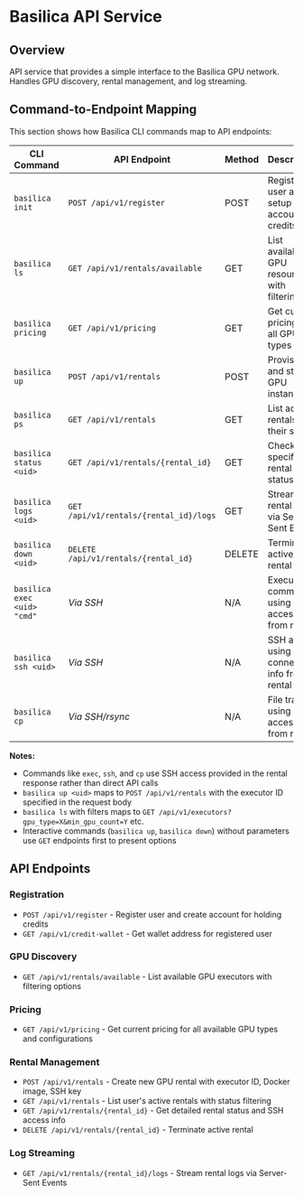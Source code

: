 # Basilica API Service

## Overview

API service that provides a simple interface to the Basilica GPU network. Handles GPU discovery, rental management, and log streaming.

## Command-to-Endpoint Mapping

This section shows how Basilica CLI commands map to API endpoints:

| CLI Command | API Endpoint | Method | Description |
|-------------|--------------|---------|-------------|
| `basilica init` | `POST /api/v1/register` | POST | Register user and setup account for credits |
| `basilica ls` | `GET /api/v1/rentals/available` | GET | List available GPU resources with filtering |
| `basilica pricing` | `GET /api/v1/pricing` | GET | Get current pricing for all GPU types |
| `basilica up` | `POST /api/v1/rentals` | POST | Provision and start GPU instances |
| `basilica ps` | `GET /api/v1/rentals` | GET | List active rentals and their status |
| `basilica status <uid>` | `GET /api/v1/rentals/{rental_id}` | GET | Check specific rental status |
| `basilica logs <uid>` | `GET /api/v1/rentals/{rental_id}/logs` | GET | Stream rental logs via Server-Sent Events |
| `basilica down <uid>` | `DELETE /api/v1/rentals/{rental_id}` | DELETE | Terminate active rental |
| `basilica exec <uid> "cmd"` | *Via SSH* | N/A | Execute commands using SSH access from rental |
| `basilica ssh <uid>` | *Via SSH* | N/A | SSH access using connection info from rental |
| `basilica cp` | *Via SSH/rsync* | N/A | File transfer using SSH access from rental |

**Notes:**
- Commands like `exec`, `ssh`, and `cp` use SSH access provided in the rental response rather than direct API calls
- `basilica up <uid>` maps to `POST /api/v1/rentals` with the executor ID specified in the request body
- `basilica ls` with filters maps to `GET /api/v1/executors?gpu_type=X&min_gpu_count=Y` etc.
- Interactive commands (`basilica up`, `basilica down`) without parameters use `GET` endpoints first to present options

## API Endpoints

### Registration
- `POST /api/v1/register` - Register user and create account for holding credits
- `GET /api/v1/credit-wallet` - Get wallet address for registered user

### GPU Discovery
- `GET /api/v1/rentals/available` - List available GPU executors with filtering options

### Pricing
- `GET /api/v1/pricing` - Get current pricing for all available GPU types and configurations

### Rental Management
- `POST /api/v1/rentals` - Create new GPU rental with executor ID, Docker image, SSH key
- `GET /api/v1/rentals` - List user's active rentals with status filtering
- `GET /api/v1/rentals/{rental_id}` - Get detailed rental status and SSH access info
- `DELETE /api/v1/rentals/{rental_id}` - Terminate active rental

### Log Streaming
- `GET /api/v1/rentals/{rental_id}/logs` - Stream rental logs via Server-Sent Events
